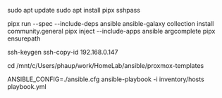 sudo apt update
sudo apt install pipx sshpass

pipx run --spec --include-deps ansible ansible-galaxy collection install community.general
pipx inject --include-apps ansible argcomplete
pipx ensurepath

ssh-keygen
ssh-copy-id 192.168.0.147

cd /mnt/c/Users/phaup/work/HomeLab/ansible/proxmox-templates

ANSIBLE_CONFIG=./ansible.cfg ansible-playbook -i inventory/hosts playbook.yml
